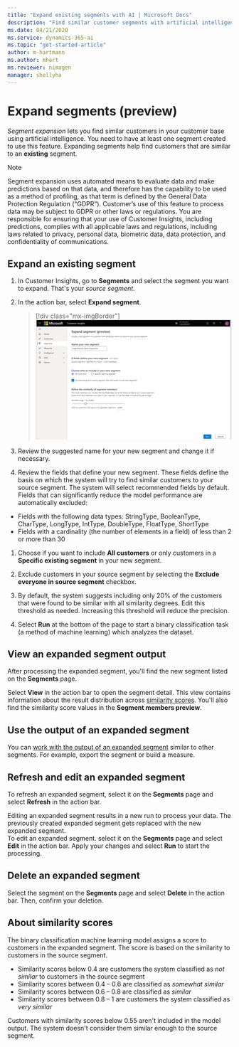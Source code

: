 ```yaml
---
title: "Expand existing segments with AI | Microsoft Docs"
description: "Find similar customer segments with artificial intelligence."
ms.date: 04/21/2020
ms.service: dynamics-365-ai
ms.topic: "get-started-article"
author: m-hartmann
ms.author: mhart
ms.reviewer: nimagen
manager: shellyha
---
```


# Expand segments (preview)

*Segment expansion* lets you find similar customers in your customer base using artificial intelligence. You need to have at least one segment created to use this feature. Expanding segments help find customers that are similar to an **existing** segment.

> [!NOTE]
> Segment expansion uses automated means to evaluate data and make predictions based on that data, and therefore has the capability to be used as a method of profiling, as that term is defined by the General Data Protection Regulation (“GDPR”). Customer’s use of this feature to process data may be subject to GDPR or other laws or regulations. You are responsible for ensuring that your use of Customer Insights, including predictions, complies with all applicable laws and regulations, including laws related to privacy, personal data, biometric data, data protection, and confidentiality of communications.

## Expand an existing segment

1. In Customer Insights, go to **Segments** and select the segment you want to expand. That's your *source segment*.

1. In the action bar, select **Expand segment**.

   > [!div class="mx-imgBorder"]
   > ![Expand segment](media/expand-segment.png "Expand segment")

1. Review the suggested name for your new segment and change it if necessary.

1. Review the fields that define your new segment. These fields define the basis on which the system will try to find similar customers to your source segment. The system will select recommended fields by default.
  Fields that can significantly reduce the model performance are automatically excluded:
  
  - Fields with the following data types: StringType, BooleanType, CharType, LongType, IntType, DoubleType, FloatType, ShortType
  - Fields with a cardinality (the number of elements in a field) of less than 2 or more than 30

1. Choose if you want to include **All customers** or only customers in a **Specific existing segment** in your new segment.

1. Exclude customers in your source segment by selecting the **Exclude everyone in source segment** checkbox.

1. By default, the system suggests including only 20% of the customers that were found to be similar with all similarity degrees. Edit this threshold as needed. Increasing this threshold will reduce the precision.

1. Select **Run** at the bottom of the page to start a binary classification task (a method of machine learning) which analyzes the dataset.

## View an expanded segment output

After processing the expanded segment, you'll find the new segment listed on the **Segments** page.

Select **View** in the action bar to open the segment detail. This view contains information about the result distribution across [similarity scores](#about-similarity-scores). You'll also find the similarity score values in the **Segment members preview**.

## Use the output of an expanded segment

You can [work with the output of an expanded segment](pm-segments.md) similar to other segments. For example, export the segment or build a measure.

## Refresh and edit an expanded segment

To refresh an expanded segment, select it on the **Segments** page and select **Refresh** in the action bar.

Editing an expanded segment results in a new run to process your data. The previously created expanded segment gets replaced with the new expanded segment.    
To edit an expanded segment. select it on the **Segments** page and select **Edit** in the action bar. Apply your changes and select **Run** to start the processing.

## Delete an expanded segment

Select the segment on the **Segments** page and select **Delete** in the action bar. Then, confirm your deletion.

## About similarity scores

The binary classification machine learning model assigns a score to customers in the expanded segment. The score is based on the similarity to customers in the source segment.

- Similarity scores below 0.4 are customers the system classified as *not similar* to customers in the source segment
- Similarity scores between 0.4 – 0.6 are classified as *somewhat similar*
- Similarity scores between 0.6 – 0.8 are classified as *similar*
- Similarity scores between 0.8 – 1 are customers the system classified as *very similar*

Customers with similarity scores below 0.55 aren't included in the model output. The system doesn't consider them similar enough to the source segment.
